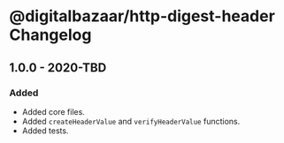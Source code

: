 # @digitalbazaar/http-digest-header Changelog

## 1.0.0 - 2020-TBD

### Added
- Added core files.
- Added `createHeaderValue` and `verifyHeaderValue` functions.
- Added tests.
